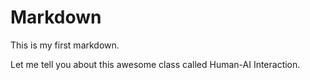 # Markdown

This is my first markdown.

Let me tell you about this awesome class called Human-AI Interaction. 
